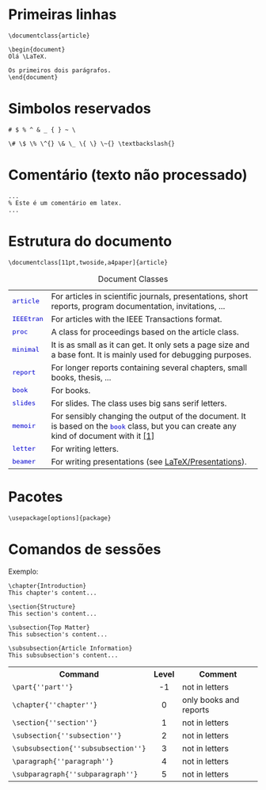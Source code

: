 # Primeiras linhas

```
\documentclass{article}

\begin{document}
Olá \LaTeX.

Os primeiros dois parágrafos.
\end{document}
```


# Simbolos reservados

```
# $ % ^ & _ { } ~ \
```

```
\# \$ \% \^{} \& \_ \{ \} \~{} \textbackslash{}
```


# Comentário (texto não processado)

```
...
% Este é um comentário em latex.
...
```

# Estrutura do documento
```
\documentclass[11pt,twoside,a4paper]{article}
```

<table class="wikitable">
<caption>Document Classes
</caption>
<tbody><tr>
<td><span style="font-family: monospace; color: #0000D0; font-weight: normal;">article </span>
</td>
<td>For articles in scientific journals, presentations, short reports, program documentation, invitations, ...
</td></tr>
<tr>
<td><span style="font-family: monospace; color: #0000D0; font-weight: normal;">IEEEtran</span>
</td>
<td>For articles with the IEEE Transactions format.
</td></tr>
<tr>
<td><span style="font-family: monospace; color: #0000D0; font-weight: normal;">proc</span>
</td>
<td>A class for proceedings based on the article class.
</td></tr>
<tr>
<td><span style="font-family: monospace; color: #0000D0; font-weight: normal;">minimal</span>
</td>
<td>It is as small as it can get. It only sets a page size and a base font. It is mainly used for debugging purposes.
</td></tr>
<tr>
<td><span style="font-family: monospace; color: #0000D0; font-weight: normal;">report</span>
</td>
<td>For longer reports containing several chapters, small books, thesis, ...
</td></tr>
<tr>
<td><span style="font-family: monospace; color: #0000D0; font-weight: normal;">book</span>
</td>
<td>For books.
</td></tr>
<tr>
<td><span style="font-family: monospace; color: #0000D0; font-weight: normal;">slides</span>
</td>
<td>For slides. The class uses big sans serif letters.
</td></tr>
<tr>
<td><span style="font-family: monospace; color: #0000D0; font-weight: normal;">memoir</span>
</td>
<td>For sensibly changing the output of the document. It is based on the <span style="font-family: monospace; color: #0000D0; font-weight: normal;">book</span> class, but you can create any kind of document with it <a rel="nofollow" class="external autonumber" href="http://www.ctan.org/tex-archive/macros/latex/contrib/memoir/memman.pdf">[1]</a>
</td></tr>
<tr>
<td><span style="font-family: monospace; color: #0000D0; font-weight: normal;">letter</span>
</td>
<td>For writing letters.
</td></tr>
<tr>
<td><span style="font-family: monospace; color: #0000D0; font-weight: normal;">beamer</span>
</td>
<td>For writing presentations (see <a href="/wiki/LaTeX/Presentations" title="LaTeX/Presentations">LaTeX/Presentations</a>).
</td></tr></tbody></table>

# Pacotes
```
\usepackage[options]{package}
```

# Comandos de sessões
Exemplo:
```
\chapter{Introduction}
This chapter's content...

\section{Structure}
This section's content...

\subsection{Top Matter}
This subsection's content...

\subsubsection{Article Information}
This subsubsection's content...
```

<table class="wikitable">
<tbody><tr>
<th>Command
</th>
<th width="10%">Level
</th>
<th>Comment
</th></tr>
<tr>
<td><code class="mw-highlight mw-highlight-lang-latex mw-content-ltr" dir="ltr"><span class="k">\part</span><span class="nb">{</span>''part''<span class="nb">}</span></code>
</td>
<td style="text-align: center">-1
</td>
<td>not in letters
</td></tr>
<tr>
<td><code class="mw-highlight mw-highlight-lang-latex mw-content-ltr" dir="ltr"><span class="k">\chapter</span><span class="nb">{</span>''chapter''<span class="nb">}</span></code>
</td>
<td style="text-align: center">0
</td>
<td>only books and reports
</td></tr>
<tr>
<td><code class="mw-highlight mw-highlight-lang-latex mw-content-ltr" dir="ltr"><span class="k">\section</span><span class="nb">{</span>''section''<span class="nb">}</span></code>
</td>
<td style="text-align: center">1
</td>
<td>not in letters
</td></tr>
<tr>
<td><code class="mw-highlight mw-highlight-lang-latex mw-content-ltr" dir="ltr"><span class="k">\subsection</span><span class="nb">{</span>''subsection''<span class="nb">}</span></code>
</td>
<td style="text-align: center">2
</td>
<td>not in letters
</td></tr>
<tr>
<td><code class="mw-highlight mw-highlight-lang-latex mw-content-ltr" dir="ltr"><span class="k">\subsubsection</span><span class="nb">{</span>''subsubsection''<span class="nb">}</span></code>
</td>
<td style="text-align: center">3
</td>
<td>not in letters
</td></tr>
<tr>
<td><code class="mw-highlight mw-highlight-lang-latex mw-content-ltr" dir="ltr"><span class="k">\paragraph</span><span class="nb">{</span>''paragraph''<span class="nb">}</span></code>
</td>
<td style="text-align: center">4
</td>
<td>not in letters
</td></tr>
<tr>
<td><code class="mw-highlight mw-highlight-lang-latex mw-content-ltr" dir="ltr"><span class="k">\subparagraph</span><span class="nb">{</span>''subparagraph''<span class="nb">}</span></code>
</td>
<td style="text-align: center">5
</td>
<td>not in letters
</td></tr>
</tbody></table>



